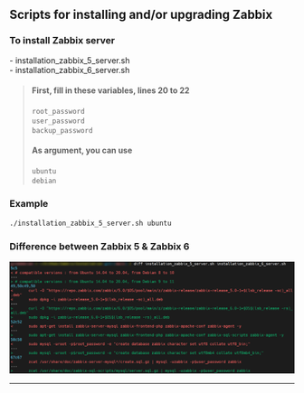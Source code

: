 ## Scripts for installing and/or upgrading Zabbix

### To install Zabbix server

\- installation_zabbix_5_server.sh  
\- installation_zabbix_6_server.sh

> #### First, fill in these variables, lines 20 to 22
>
> `root_password`  
> `user_password`  
> `backup_password`
>
> #### As argument, you can use
>
> `ubuntu`  
> `debian`

### Example

```bash
./installation_zabbix_5_server.sh ubuntu
```

### Difference between Zabbix 5 & Zabbix 6
![This is a alt text](https://github.com/matthieu-rdt/Zabbix/blob/main/Add-ons/Pictures/Difference%20Zabbix%205%20%26%206.png "Screenshot of terminal")

***
